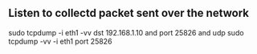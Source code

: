
Listen to collectd packet sent over the network
-----------------------------------------------

sudo tcpdump -i eth1 -vv dst 192.168.1.10 and port 25826 and udp
sudo tcpdump -vv -i eth1 port 25826
